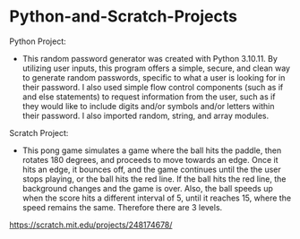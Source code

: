# Python-and-Scratch-Projects

Python Project:
- This random password generator was created with Python 3.10.11. By utilizing user inputs, this program offers a simple, secure, and clean way to generate random passwords, specific to what a user is looking for in their password. I also used simple flow control components (such as if and else statements) to request information from the user, such as if they would like to include digits and/or symbols and/or letters within their password. I also imported random, string, and array modules. 

Scratch Project:
- This pong game simulates a game where the ball hits the paddle, then rotates 180 degrees, and proceeds to move towards an edge. Once it hits an edge, it bounces off, and the game continues until the the user stops playing, or the ball hits the red line. If the ball hits the red line, the background changes and the game is over. Also, the ball speeds up when the score hits a different interval of 5, until it reaches 15, where the speed remains the same. Therefore there are 3 levels. 

https://scratch.mit.edu/projects/248174678/
